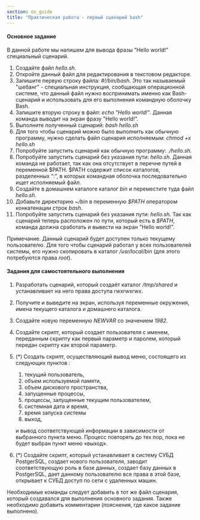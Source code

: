 ```yaml
---
section: os_guide
title: "Практическая работа - первый сценарий bash"
---
```


#### Основное задание

В данной работе мы напишем для вывода фразы "Hello world!" специальный сценарий.

1. Создайте файл _hello.sh_.
2. Откройте данный файл для редактирования в текстовом редакторе.
3. Запишите первую строку файла: _#!/bin/bash_. Это так называемый "шебанг" - специальная инструкция, сообщающая операционной системе, что данный файл нужно воспринимать именно как Bash-сценарий и использовать для его выполнения командную оболочку Bash.
4. Запишите вторую строку в файл: _echo "Hello world!"_. Данная команда выводит на экран фразу "Hello world!".
5. Выполните полученный сценарий: _bash hello.sh_
6. Для того чтобы сценарий можно было выполнить как обычную программу, нужно сделать файл сценария исполняемым: _chmod +x hello.sh_
7. Попробуйте запустить сценарий как обычную программу: _./hello.sh_.
8. Попробуйте запустить сценарий без указания пути: _hello.sh_. Данная команда не работает, так как она отсутствует в перечне путей в переменной $PATH. $PATH содержит список каталогов, разделенных “:”, в которых командная оболочка последовательно ищет исполняемый файл.
9. Создайте в домашнем каталоге каталог _bin_ и переместите туда файл _hello.sh_.
10. Добавьте директорию _\~/bin_ в переменную _$PATH_ оператором конкатенации строк _bash_.
11. Попробуйте запустить сценарий без указания пути: _hello.sh_. Так как сценарий теперь расположен по пути, который есть в _$PATH_, команда должна сработать и вывести на экран "Hello world!".

Примечание. Данный сценарий будет доступен только текущему пользователю. Для того чтобы сценарий работал у всех пользователей системы, его нужно скопировать в каталог _/usr/local/bin_ (для этого потребуются права _root_).

#### Задания для самостоятельного выполнения

1. Разработать сценарий, который создаёт каталог _/tmp/shared_ и устанавливает на него права доступа _rwxrwxrwx_.
2. Получите и выведите на экран, используя переменные окружения, имена текущего каталога и домашнего каталога.
3. Создайте новую переменную _NEWVAR_ со значением _1982_.
4. Создайте скрипт, который создает пользователя с именем, переданным скрипту как первый параметр и паролем, который передан скрипту как второй параметр.
5. (\*) Создать скрипт, осуществляющий вывод меню, состоящего из следующих пунктов :  
    1. текущий пользователь,  
    2. объем используемой памяти,  
    3. объем дискового пространства,  
    4. запущенные процессы,  
    5. процессы, запущенные текущим пользователем,  
    6. системная дата и время,  
    7. время запуска системы  
    8. выход, 

    и вывод соответствующей информации в зависимости от выбранного пункта меню. Процесс повторять до тех пор, пока не будет выбран пункт меню «выход».

6. (\*) Создайте скрипт, который устанавливает в систему СУБД PostgerSQL, создает нового пользователя, заводит соответствующую роль в базе данных, создает базу данных в PostgerSQL, дает данному пользователю все права в этой базе, открывает к СУБД доступ по сети с удаленных машин.

Необходимые команды следует добавить в тот же файл сценария, который создавался для выполнения основного задания. Также необходимо добавить комментарии (пояснения, где какое задание выполнено).
